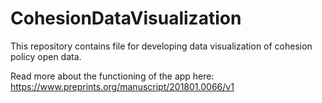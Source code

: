 # CohesionDataVisualization
This repository contains file for developing data visualization of cohesion policy open data.

Read more about the functioning of the app here: https://www.preprints.org/manuscript/201801.0066/v1
